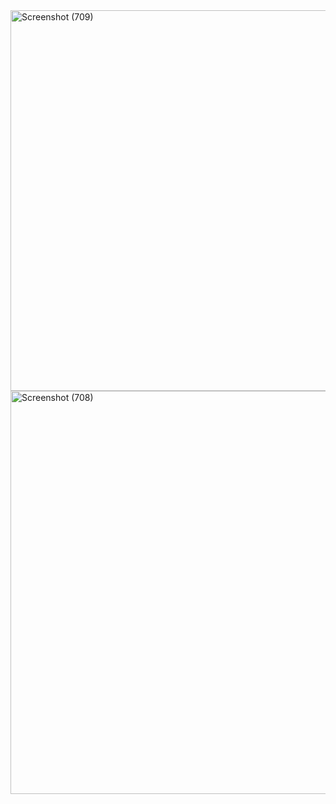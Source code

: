 <img width="1366" height="609" alt="Screenshot (709)" src="https://github.com/user-attachments/assets/6f95464f-5aaa-4dfc-80b4-bcf727bd076e" />
<img width="1366" height="645" alt="Screenshot (708)" src="https://github.com/user-attachments/assets/cae5f442-c6f7-4dcc-a891-adad6379ed7b" />
